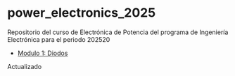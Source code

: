 # power_electronics_2025
 Repositorio del curso de Electrónica de Potencia del programa de Ingeniería Electrónica para el periodo 202520


- [Modulo 1: Diodos](Module%201%20Diodes/module_1_info.md)

Actualizado
